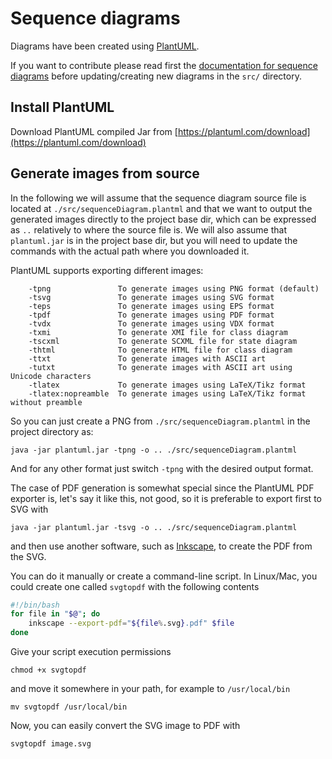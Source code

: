 # Sequence diagrams

Diagrams have been created using [PlantUML](https://plantuml.com/).

If you want to contribute please read first the [documentation for sequence diagrams](https://plantuml.com/sequence-diagram) before updating/creating new diagrams in the `src/` directory.

## Install PlantUML

Download PlantUML compiled Jar from [https://plantuml.com/download](https://plantuml.com/download)

## Generate images from source

In the following we will assume that the sequence diagram source file is located at `./src/sequenceDiagram.plantml` and that we want to output the generated images directly to the project base dir, which can be expressed as `..` relatively to where the source file is. We will also assume that `plantuml.jar` is in the project base dir, but you will need to update the commands with the actual path where you downloaded it.

PlantUML supports exporting different images:

```text
    -tpng               To generate images using PNG format (default)
    -tsvg               To generate images using SVG format
    -teps               To generate images using EPS format
    -tpdf               To generate images using PDF format
    -tvdx               To generate images using VDX format
    -txmi               To generate XMI file for class diagram
    -tscxml             To generate SCXML file for state diagram
    -thtml              To generate HTML file for class diagram
    -ttxt               To generate images with ASCII art
    -tutxt              To generate images with ASCII art using Unicode characters
    -tlatex             To generate images using LaTeX/Tikz format
    -tlatex:nopreamble  To generate images using LaTeX/Tikz format without preamble
```

So you can just create a PNG from `./src/sequenceDiagram.plantml` in the project directory as:

```console
java -jar plantuml.jar -tpng -o .. ./src/sequenceDiagram.plantml
```

And for any other format just switch `-tpng` with the desired output format.

The case of PDF generation is somewhat special since the PlantUML PDF exporter is, let's say it like this, not good, so it is preferable to export first to SVG with

```console
java -jar plantuml.jar -tsvg -o .. ./src/sequenceDiagram.plantml
```

and then use another software, such as [Inkscape](https://inkscape.org/), to create the PDF from the SVG.

You can do it manually or create a command-line script. In Linux/Mac, you could create one called `svgtopdf` with the following contents

```bash
#!/bin/bash
for file in "$@"; do
    inkscape --export-pdf="${file%.svg}.pdf" $file
done
```

Give your script execution permissions

```console
chmod +x svgtopdf
```

and move it somewhere in your path, for example to `/usr/local/bin`

```console
mv svgtopdf /usr/local/bin
```

Now, you can easily convert the SVG image to PDF with

```console
svgtopdf image.svg
```
